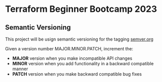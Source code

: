 # Terraform Beginner Bootcamp 2023

## Semantic Versioning

This project will be usign semantic versioning for the tagging
[semver.org](https://semver.org/)

Given a version number MAJOR.MINOR.PATCH, increment the:

- **MAJOR** version when you make incompatible API changes
- **MINOR** version when you add functionality in a backward compatible manner
- **PATCH** version when you make backward compatible bug fixes

